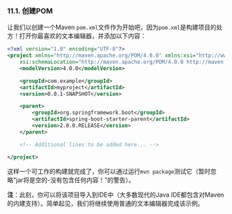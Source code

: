 ### 11.1. 创建POM

让我们以创建一个Maven `pom.xml`文件作为开始吧，因为`pom.xml`是构建项目的处方！打开你最喜欢的文本编辑器，并添加以下内容：
```xml
<?xml version="1.0" encoding="UTF-8"?>
<project xmlns="http://maven.apache.org/POM/4.0.0" xmlns:xsi="http://www.w3.org/2001/XMLSchema-instance"
	xsi:schemaLocation="http://maven.apache.org/POM/4.0.0 http://maven.apache.org/xsd/maven-4.0.0.xsd">
	<modelVersion>4.0.0</modelVersion>

	<groupId>com.example</groupId>
	<artifactId>myproject</artifactId>
	<version>0.0.1-SNAPSHOT</version>

	<parent>
		<groupId>org.springframework.boot</groupId>
		<artifactId>spring-boot-starter-parent</artifactId>
		<version>2.0.0.RELEASE</version>
	</parent>

	<!-- Additional lines to be added here... -->

</project>
```
这样一个可工作的构建就完成了，你可以通过运行`mvn package`测试它（暂时忽略"jar将是空的-没有包含任何内容！"的警告）。

**注**：此刻，你可以将该项目导入到IDE中（大多数现代的Java IDE都包含对Maven的内建支持）。简单起见，我们将继续使用普通的文本编辑器完成该示例。
